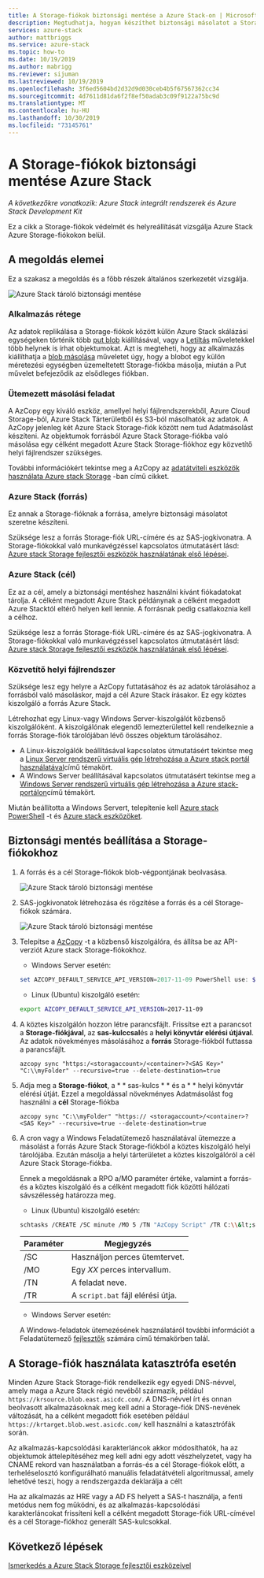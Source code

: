 ```yaml
---
title: A Storage-fiókok biztonsági mentése a Azure Stack-on | Microsoft Docs
description: Megtudhatja, hogyan készíthet biztonsági másolatot a Storage-fiókjairól Azure Stack.
services: azure-stack
author: mattbriggs
ms.service: azure-stack
ms.topic: how-to
ms.date: 10/19/2019
ms.author: mabrigg
ms.reviewer: sijuman
ms.lastreviewed: 10/19/2019
ms.openlocfilehash: 3f6ed5604bd2d32d9d030ceb4b5f67567362cc34
ms.sourcegitcommit: 4d7611d81da6f2f8ef50adab3c09f9122a75bc9d
ms.translationtype: MT
ms.contentlocale: hu-HU
ms.lasthandoff: 10/30/2019
ms.locfileid: "73145761"
---
```

# <a name="back-up-your-storage-accounts-on-azure-stack"></a>A Storage-fiókok biztonsági mentése Azure Stack

*A következőkre vonatkozik: Azure Stack integrált rendszerek és Azure Stack Development Kit*

Ez a cikk a Storage-fiókok védelmét és helyreállítását vizsgálja Azure Stack Azure Storage-fiókokon belül.

## <a name="elements-of-the-solution"></a>A megoldás elemei

Ez a szakasz a megoldás és a főbb részek általános szerkezetét vizsgálja.

![Azure Stack tároló biztonsági mentése](./media/azure-stack-network-howto-backup-storage/azure-stack-storage-backup.png)

### <a name="application-layer"></a>Alkalmazás rétege

Az adatok replikálása a Storage-fiókok között külön Azure Stack skálázási egységeken történik több [put blob](https://docs.microsoft.com/rest/api/storageservices/put-blob) kiállításával, vagy a [Letiltás](https://docs.microsoft.com/rest/api/storageservices/put-block) műveletekkel több helynek is írhat objektumokat. Azt is megteheti, hogy az alkalmazás kiállíthatja a [blob másolása](https://docs.microsoft.com/rest/api/storageservices/copy-blob) műveletet úgy, hogy a blobot egy külön méretezési egységben üzemeltetett Storage-fiókba másolja, miután a Put művelet befejeződik az elsődleges fiókban.

### <a name="scheduled-copy-task"></a>Ütemezett másolási feladat

A AzCopy egy kiváló eszköz, amellyel helyi fájlrendszerekből, Azure Cloud Storage-ból, Azure Stack Tárterületből és S3-ból másolhatók az adatok. A AzCopy jelenleg két Azure Stack Storage-fiók között nem tud Adatmásolást készíteni. Az objektumok forrásból Azure Stack Storage-fiókba való másolása egy célként megadott Azure Stack Storage-fiókhoz egy közvetítő helyi fájlrendszer szükséges.

További információkért tekintse meg a AzCopy az [adatátviteli eszközök használata Azure stack Storage](https://docs.microsoft.com/azure-stack/user/azure-stack-storage-transfer?view=azs-1908#azcopy) -ban című cikket.

### <a name="azure-stack-source"></a>Azure Stack (forrás)

Ez annak a Storage-fióknak a forrása, amelyre biztonsági másolatot szeretne készíteni.

Szüksége lesz a forrás Storage-fiók URL-címére és az SAS-jogkivonatra. A Storage-fiókokkal való munkavégzéssel kapcsolatos útmutatásért lásd: [Azure stack Storage fejlesztői eszközök használatának első lépései](azure-stack-storage-dev.md).

### <a name="azure-stack-target"></a>Azure Stack (cél)

Ez az a cél, amely a biztonsági mentéshez használni kívánt fiókadatokat tárolja. A célként megadott Azure Stack példánynak a célként megadott Azure Stacktól eltérő helyen kell lennie. A forrásnak pedig csatlakoznia kell a célhoz.

Szüksége lesz a forrás Storage-fiók URL-címére és az SAS-jogkivonatra. A Storage-fiókokkal való munkavégzéssel kapcsolatos útmutatásért lásd: [Azure stack Storage fejlesztői eszközök használatának első lépései](azure-stack-storage-dev.md).

### <a name="intermediary-local-filesystem"></a>Közvetítő helyi fájlrendszer

Szüksége lesz egy helyre a AzCopy futtatásához és az adatok tárolásához a forrásból való másoláskor, majd a cél Azure Stack írásakor. Ez egy köztes kiszolgáló a forrás Azure Stack.

Létrehozhat egy Linux-vagy Windows Server-kiszolgálót közbenső kiszolgálóként. A kiszolgálónak elegendő lemezterülettel kell rendelkeznie a forrás Storage-fiók tárolójában lévő összes objektum tárolásához.
- A Linux-kiszolgálók beállításával kapcsolatos útmutatásért tekintse meg a [Linux Server rendszerű virtuális gép létrehozása a Azure stack portál használatával](azure-stack-quick-linux-portal.md)című témakört.  
- A Windows Server beállításával kapcsolatos útmutatásért tekintse meg a [Windows Server rendszerű virtuális gép létrehozása a Azure stack-portálon](azure-stack-quick-windows-portal.md)című témakört.  

Miután beállította a Windows Servert, telepítenie kell [Azure stack PowerShell](https://docs.microsoft.com/azure-stack/operator/azure-stack-powershell-install?toc=https%3A%2F%2Fdocs.microsoft.com%2FFazure-stack%2Fuser%2FTOC.json&bc=https%3A%2F%2Fdocs.microsoft.com%2FFazure-stack%2Fbreadcrumb%2Ftoc.json) -t és [Azure stack eszközöket](https://docs.microsoft.com/azure-stack/operator/azure-stack-powershell-download?toc=https%3A%2F%2Fdocs.microsoft.com%2FFazure-stack%2Fuser%2FTOC.json&bc=https%3A%2F%2Fdocs.microsoft.com%2FFazure-stack%2Fbreadcrumb%2Ftoc.json).

## <a name="set-up-backup-for-storage-accounts"></a>Biztonsági mentés beállítása a Storage-fiókokhoz

1. A forrás és a cél Storage-fiókok blob-végpontjának beolvasása.

    ![Azure Stack tároló biztonsági mentése](./media/azure-stack-network-howto-backup-storage/back-up-step1.png)

2. SAS-jogkivonatok létrehozása és rögzítése a forrás és a cél Storage-fiókok számára.

    ![Azure Stack tároló biztonsági mentése](./media/azure-stack-network-howto-backup-storage/back-up-step2.png)

3. Telepítse a [AzCopy](https://github.com/Azure/azure-storage-azcopy) -t a közbenső kiszolgálóra, és állítsa be az API-verziót Azure stack Storage-fiókokhoz.

    - Windows Server esetén:

    ```PowerShell  
    set AZCOPY_DEFAULT_SERVICE_API_VERSION=2017-11-09 PowerShell use: $env:AZCOPY_DEFAULT_SERVICE_API_VERSION="2017-11-09"
    ```

    - Linux (Ubuntu) kiszolgáló esetén:

    ```bash  
    export AZCOPY_DEFAULT_SERVICE_API_VERSION=2017-11-09
    ```

4. A köztes kiszolgálón hozzon létre parancsfájlt. Frissítse ezt a parancsot a **Storage-fiókjával**, az **sas-kulccsal**és a **helyi könyvtár elérési útjával**. Az adatok növekményes másolásához a **forrás** Storage-fiókból futtassa a parancsfájlt.

    ```
    azcopy sync "https:/<storagaccount>/<container>?<SAS Key>" "C:\\myFolder" --recursive=true --delete-destination=true
    ```

5.  Adja meg a **Storage-fiókot**, a * * sas-kulcs * * és a * * helyi könyvtár elérési útját.  Ezzel a megoldással növekményes Adatmásolást fog használni a **cél** Storage-fiókba
    
    ```
    azcopy sync "C:\\myFolder" "https:// <storagaccount>/<container>?<SAS Key>" --recursive=true --delete-destination=true
    ```

6.  A cron vagy a Windows Feladatütemező használatával ütemezze a másolást a forrás Azure Stack Storage-fiókból a köztes kiszolgáló helyi tárolójába. Ezután másolja a helyi tárterületet a köztes kiszolgálóról a cél Azure Stack Storage-fiókba.

    Ennek a megoldásnak a RPO a/MO paraméter értéke, valamint a forrás-és a köztes kiszolgáló és a célként megadott fiók közötti hálózati sávszélesség határozza meg.

    - Linux (Ubuntu) kiszolgáló esetén:

    ```bash  
    schtasks /CREATE /SC minute /MO 5 /TN "AzCopy Script" /TR C:\\&lt;script name>.bat
    ```

    | Paraméter | Megjegyzés | 
    | ---- | ---- |
    | /SC | Használjon perces ütemtervet. |
    | /MO | Egy *XX* perces intervallum. |
    | /TN | A feladat neve. |
    | /TR | A `script.bat` fájl elérési útja. |


    - Windows Server esetén:

    A Windows-feladatok ütemezésének használatáról további információt a Feladatütemező [fejlesztők](https://docs.microsoft.com/windows/win32/taskschd/task-scheduler-start-page) számára című témakörben talál.
    

## <a name="use-your-storage-account-in-a-disaster"></a>A Storage-fiók használata katasztrófa esetén

Minden Azure Stack Storage-fiók rendelkezik egy egyedi DNS-névvel, amely maga a Azure Stack régió nevéből származik, például `https://krsource.blob.east.asicdc.com/`. A DNS-névvel írt és onnan beolvasott alkalmazásoknak meg kell adni a Storage-fiók DNS-nevének változását, ha a célként megadott fiók esetében például `https://krtarget.blob.west.asicdc.com/` kell használni a katasztrófák során.

Az alkalmazás-kapcsolódási karakterláncok akkor módosíthatók, ha az objektumok áttelepítéséhez meg kell adni egy adott vészhelyzetet, vagy ha CNAME rekord van használatban a forrás-és a cél Storage-fiókok előtt, a terheléselosztó konfigurálható manuális feladatátvételi algoritmussal, amely lehetővé teszi, hogy a rendszergazda deklarálja a célt

Ha az alkalmazás az HRE vagy a AD FS helyett a SAS-t használja, a fenti metódus nem fog működni, és az alkalmazás-kapcsolódási karakterláncokat frissíteni kell a célként megadott Storage-fiók URL-címével és a cél Storage-fiókhoz generált SAS-kulcsokkal.

## <a name="next-steps"></a>Következő lépések

[Ismerkedés a Azure Stack Storage fejlesztői eszközeivel](azure-stack-storage-dev.md)